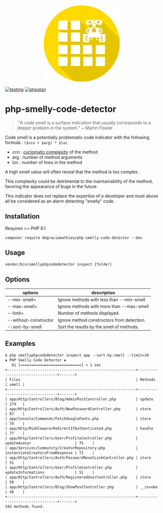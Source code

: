 <p align="center">
<img src="https://github.com/DeGraciaMathieu/php-smelly-code-detector/blob/master/arts/robot.png" width="250">
</p>

[![testing](https://github.com/DeGraciaMathieu/php-smelly-code-detector/actions/workflows/testing.yml/badge.svg)](https://github.com/DeGraciaMathieu/php-smelly-code-detector/actions/workflows/testing.yml)
[![phpstan](https://github.com/DeGraciaMathieu/php-smelly-code-detector/actions/workflows/phpstan.yml/badge.svg)](https://github.com/DeGraciaMathieu/php-smelly-code-detector/actions/workflows/phpstan.yml)

# php-smelly-code-detector

> "A code smell is a surface indication that usually corresponds to a deeper problem in the system."
> ~ Martin Fowler

Code smell is a potentially problematic code indicator with the following formula : `($ccn + $arg) * $loc`

- ccn : [cyclomatic complexity](https://en.wikipedia.org/wiki/Cyclomatic_complexity) of the method
- arg : number of method arguments
- loc : number of lines in the method

A high smell value will often reveal that the method is too complex.

This complexity could be detrimental to the maintainability of the method, favoring the appearance of bugs in the future.

This indicator does not replace the expertise of a developer and must above all be considered as an alarm detecting "smelly" code.

## Installation
Requires >= PHP 8.1
```
composer require degraciamathieu/php-smelly-code-detector --dev
```
## Usage
```
vendor/bin/smellyphpcodedetector inspect {folder}
```
## Options
| options               | description |
|-----------------------|-------------|
| --min-smell=                | Ignore methods with less than --min-smell         |
| --max-smell=                | Ignore methods with more than --max-smell         |
| --limit=              | Number of methods displayed.         |
| --without-constructor | Ignore method constructors from detection.         |
| --sort-by-smell      | Sort the results by the smell of methods.         |
## Examples
```
$ php smellyphpcodedetector inspect app --sort-by-smell --limit=10
❀ PHP Smelly Code Detector ❀
   81 [============================] < 1 sec
+-----------------------------------------------------------+---------------------------------+-------+
| Files                                                     | Methods                         | smell |
+-----------------------------------------------------------+---------------------------------+-------+
| app/Http/Controllers/Blog/AdminPostController.php         | update                          | 174   |
| app/Http/Controllers/Auth/NewPasswordController.php       | store                           | 87    |
| app/Console/Commands/FetchGoogleFonts.php                 | store                           | 78    |
| app/Http/Middleware/RedirectIfAuthenticated.php           | handle                          | 77    |
| app/Http/Controllers/User/ProfileController.php           | updateAvatar                    | 75    |
| app/Services/Community/CreatorRepository.php              | instantiateCreatorsFromResponse | 72    |
| app/Http/Controllers/Auth/PasswordResetLinkController.php | store                           | 51    |
| app/Http/Controllers/User/ProfileController.php           | updateInformations              | 51    |
| app/Http/Controllers/Auth/RegisteredUserController.php    | store                           | 50    |
| app/Http/Controllers/Blog/ShowPostController.php          | __invoke                        | 48    |
+-----------------------------------------------------------+---------------------------------+-------+
193 methods found.
```
